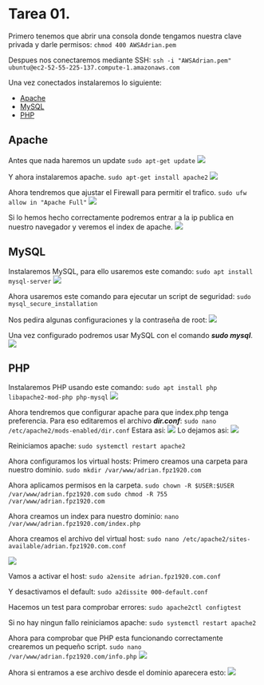 # Tarea 01.
Primero tenemos que abrir una consola donde tengamos nuestra clave privada y darle permisos:
````chmod 400 AWSAdrian.pem````

Despues nos conectaremos mediante SSH:
````ssh -i "AWSAdrian.pem" ubuntu@ec2-52-55-225-137.compute-1.amazonaws.com````

Una vez conectados instalaremos lo siguiente:
- [Apache](#apache)
- [MySQL](#mysql)
- [PHP](#php)

## Apache

Antes que nada haremos un update
````sudo apt-get update````
![](img/update.png)

Y ahora instalaremos apache.
````sudo apt-get install apache2````
![](img/install_apache.png)

Ahora tendremos que ajustar el Firewall para permitir el trafico.
````sudo ufw allow in "Apache Full"````
![](img/firewall_apache.png)

Si lo hemos hecho correctamente podremos entrar a la ip publica en nuestro navegador y veremos el index de apache.
![](img/apache_instalado.png)

## MySQL

Instalaremos MySQL, para ello usaremos este comando:
````sudo apt install mysql-server````
![](img/install_mysql.png)

Ahora usaremos este comando para ejecutar un script de seguridad:
````sudo mysql_secure_installation````

Nos pedira algunas configuraciones y la contraseña de root:
![](img/mysql_security.png)

Una vez configurado podremos usar MySQL con el comando ***sudo mysql***.
![](img/mysql_instalado.png)

## PHP

Instalaremos PHP usando este comando:
````sudo apt install php libapache2-mod-php php-mysql````
![](img/php_instalado.png)

Ahora tendremos que configurar apache para que index.php tenga preferencia.
Para eso editaremos el archivo ***dir.conf***:
````sudo nano /etc/apache2/mods-enabled/dir.conf````
Estara asi:
![](img/php_index1.png)
Lo dejamos asi:
![](img/php_index2.png)

Reiniciamos apache:
````sudo systemctl restart apache2````

Ahora configuramos los virtual hosts:
Primero creamos una carpeta para nuestro dominio.
````sudo mkdir /var/www/adrian.fpz1920.com````

Ahora aplicamos permisos en la carpeta.
````sudo chown -R $USER:$USER /var/www/adrian.fpz1920.com````
````sudo chmod -R 755 /var/www/adrian.fpz1920.com````

Ahora creamos un index para nuestro dominio:
````nano /var/www/adrian.fpz1920.com/index.php````

Ahora creamos el archivo del virtual host:
````sudo nano /etc/apache2/sites-available/adrian.fpz1920.com.conf````

![](img/virtualhost.png)

Vamos a activar el host:
````sudo a2ensite adrian.fpz1920.com.conf````

Y desactivamos el default:
````sudo a2dissite 000-default.conf````

Hacemos un test para comprobar errores:
````sudo apache2ctl configtest````

Si no hay ningun fallo reiniciamos apache:
````sudo systemctl restart apache2````

Ahora para comprobar que PHP esta funcionando correctamente crearemos un pequeño script.
````sudo nano /var/www/adrian.fpz1920.com/info.php````
![](img/script.png)

Ahora si entramos a ese archivo desde el dominio aparecera esto:
![](img/script2.png)
